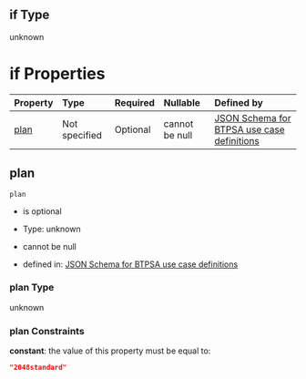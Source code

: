 ## if Type

unknown

# if Properties

| Property      | Type          | Required | Nullable       | Defined by                                                                                                                                                                                                                                  |
| :------------ | :------------ | :------- | :------------- | :------------------------------------------------------------------------------------------------------------------------------------------------------------------------------------------------------------------------------------------ |
| [plan](#plan) | Not specified | Optional | cannot be null | [JSON Schema for BTPSA use case definitions](btpsa-usecase-properties-services-items-allof-1-then-allof-44-then-allof-5-if-properties-plan.md "undefined#/properties/services/items/allOf/1/then/allOf/44/then/allOf/5/if/properties/plan") |

## plan



`plan`

*   is optional

*   Type: unknown

*   cannot be null

*   defined in: [JSON Schema for BTPSA use case definitions](btpsa-usecase-properties-services-items-allof-1-then-allof-44-then-allof-5-if-properties-plan.md "undefined#/properties/services/items/allOf/1/then/allOf/44/then/allOf/5/if/properties/plan")

### plan Type

unknown

### plan Constraints

**constant**: the value of this property must be equal to:

```json
"2048standard"
```
